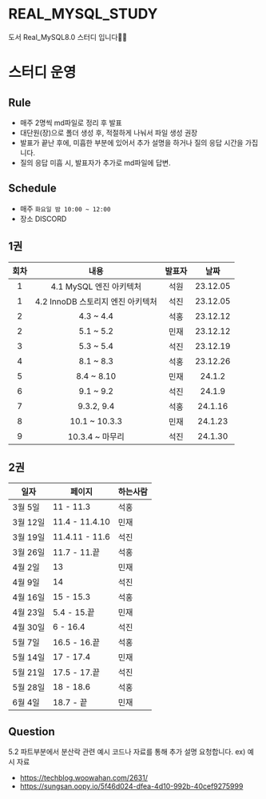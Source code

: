 # REAL_MYSQL_STUDY
도서 Real_MySQL8.0 스터디 입니다✍🏻

# 스터디 운영

## Rule
* 매주 2명씩 md파일로 정리 후 발표
* 대단원(장)으로 폴더 생성 후, 적절하게 나눠서 파일 생성 권장
* 발표가 끝난 후에, 미흡한 부분에 있어서 추가 설명을 하거나 질의 응답 시간을 가집니다.
* 질의 응답 미흡 시, 발표자가 추가로 md파일에 답변.

## Schedule
- 매주  `화요일 밤 10:00 ~ 12:00`  
- 장소 DISCORD
 
 
 ## 1권
|회차|내용|발표자|날짜|
| :---: | :---: | :---: | :---: |
| 1 | 4.1 MySQL 엔진 아키텍처 | 석원 | 23.12.05 |
| 1 | 4.2 InnoDB 스토리지 엔진 아키텍처 | 석진 | 23.12.05 |
| 2 | 4.3 ~ 4.4 | 석홍 | 23.12.12 |
| 2 | 5.1 ~ 5.2 | 민재 | 23.12.12 |
| 3 | 5.3 ~ 5.4 | 석진 | 23.12.19 |
| 4 | 8.1 ~ 8.3 | 석홍 | 23.12.26 |
| 5 | 8.4 ~ 8.10  | 민재 | 24.1.2 |
| 6 | 9.1 ~ 9.2 | 석진 | 24.1.9 |
| 7 | 9.3.2, 9.4  | 석홍 | 24.1.16 |
| 8 | 10.1 ~ 10.3.3  | 민재 | 24.1.23 |
| 9 | 10.3.4 ~ 마무리 | 석진 | 24.1.30 |

## 2권
|일자|페이지|하는사람|
|-------|----------|----|
|3월 5일|11 - 11.3|석홍|
|3월 12일|11.4 - 11.4.10|민재|
|3월 19일|11.4.11 - 11.6|석진|
|3월 26일|11.7 - 11.끝|석홍|
|4월 2일|13|민재|
|4월 9일|14|석진|
|4월 16일|15 - 15.3|석홍|
|4월 23일|5.4 - 15.끝|민재|
|4월 30일|6 - 16.4|석진|
|5월 7일|16.5 - 16.끝|석홍|
|5월 14일|17 - 17.4|민재|
|5월 21일|17.5 - 17.끝|석진|
|5월 28일|18 - 18.6|석홍|
|6월 4일|18.7 - 끝|민재|

## Question
5.2 파트부분에서 분산락 관련 예시 코드나 자료를 통해 추가 설명 요청합니다. 
ex) 예시 자료   
* https://techblog.woowahan.com/2631/
* https://sungsan.oopy.io/5f46d024-dfea-4d10-992b-40cef9275999
